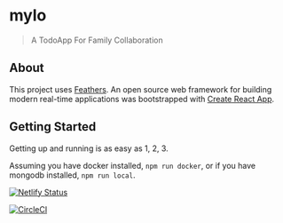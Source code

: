 # mylo

> A TodoApp For Family Collaboration

## About

This project uses [Feathers](http://feathersjs.com). An open source web framework for building modern real-time applications was bootstrapped with [Create React App](https://github.com/facebook/create-react-app).

## Getting Started

Getting up and running is as easy as 1, 2, 3.

Assuming you have docker installed, ```npm run docker```, or if you have mongodb installed, ```npm run local```.

[![Netlify Status](https://api.netlify.com/api/v1/badges/6e788bde-71f8-474f-9d22-58fda0260351/deploy-status)](https://app.netlify.com/sites/priceless-jones-0095fc/deploys)

[![CircleCI](https://circleci.com/gh/erwinsaget/mylo/tree/master.svg?style=svg)](https://circleci.com/gh/erwinsaget/mylo/tree/master)
